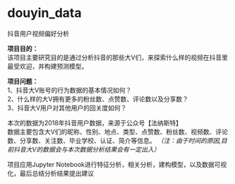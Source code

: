 # douyin_data
抖音用户视频偏好分析

**项目目的：**  
该项目主要研究目的是通过分析抖音的那些大V们，来探索什么样的视频在抖音里最受欢迎，并构建预测模型。

**项目问题：**  
1、抖音大V账号的行为数据的基本情况如何？  
2、什么样的大V拥有更多的粉丝数、点赞数、评论数以及分享数？  
3、抖音大V用户对其他用户的回关度如何？

本次的数据为2018年抖音用户数据，来源于公众号【法纳斯特】  
数据主要包含大V们的昵称、性别、地点、类型、点赞数、粉丝数、视频数、评论数、分享数、关注数、毕业学校、认证、简介等信息。
*（注：由于时间的原因,目前抖音大V的数据会与本次数据分析结果会有一定出入）*

项目应用Jupyter Notebook进行特征分析，相关分析，建构模型，以及数据可视化，最后总结分析结果提出建议
